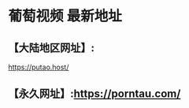 <H1>葡萄视频 最新地址</H1>
<div>
      <H2 style="font-color: red;">【大陆地区网址】:</H2><a href="https://putao.host/" target="_blank">https://putao.host/</a>
</div>
  
<H2>【永久网址】:<a href="https://porntau.com/" target="_blank">https://porntau.com/</a></H2>
